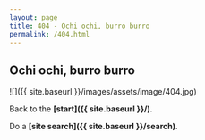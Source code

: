 ```yaml
---
layout: page
title: 404 - Ochi ochi, burro burro
permalink: /404.html
---
```


## Ochi ochi, burro burro

![]({{ site.baseurl }}/images/assets/image/404.jpg)

Back to the **[start]({{ site.baseurl }}/)**.  

Do a **[site search]({{ site.baseurl }}/search)**.